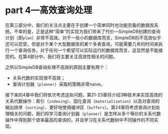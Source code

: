# part 4—高效查询处理

在第三部分中，我们的关注点主要在于创建一个简单同时也功能完备的数据库系统。不幸的是，正是这种“简单”的实现为我们带来了代价—SimpleDB创建的查询计划（即`plan`）非常不高效。对于一些小的数据库而言，SimpleDB的不高效似乎还可以忍受，但是对于某个大型数据库的某个多表查询，可能需要几年的时间来执行一个查询任务，对于任何一个希望可以实际运行的数据库而言，这显然是不能接受的。在第4部分中，我们将主要关注高效性相关的问题。

之所以SimpleDB查询处理不高效的原因主要有两个：

- 关系代数的实现很不高效；
- 查询计划器（`planner`）采取的策略非常naive。

接下来的4章中我们将依次考虑这些问题。第21-23章将介绍3种技术来实现高效的关系代数操作：索引（`indexing`）、固化查询（`materialization`）以及对查询的输出排序（`sorting`）、更好地使用缓冲区（`buffers`）。第24章将考虑查询计划处理相关的问题，我们将学习查询计划器（`planner`）是怎样从多个等价的关系代数操作中得到那个效率最高的查询的，并且学习在关系代数树中不同操作的不同实现。

